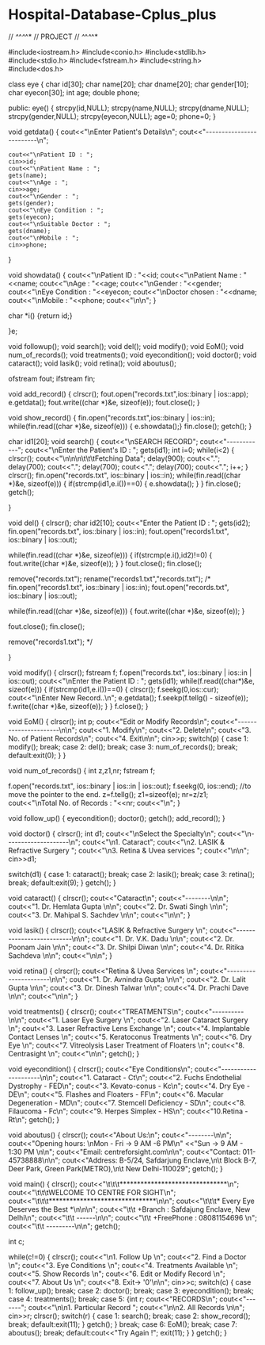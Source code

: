 # Hospital-Database-Cplus_plus

//                              *^*^*^*^*
//                               PROJECT
//                              *^*^*^*^*

#include<iostream.h>
#include<conio.h>
#include<stdlib.h>
#include<stdio.h>
#include<fstream.h>
#include<string.h>
#include<dos.h>

class eye
{ char id[30];
  char name[20];
  char dname[20];
  char gender[10];
  char eyecon[30];
  int age;
  double phone;

  public:
  eye()
  { strcpy(id,NULL);
    strcpy(name,NULL);
    strcpy(dname,NULL);
    strcpy(gender,NULL);
    strcpy(eyecon,NULL);
    age=0;
    phone=0;
  }

  void getdata()
  { cout<<"\nEnter Patient's Details\n";
    cout<<"-------------------------\n";

    cout<<"\nPatient ID : ";
    cin>>id;
    cout<<"\nPatient Name : ";
    gets(name);
    cout<<"\nAge : ";
    cin>>age;
    cout<<"\nGender : ";
    gets(gender);
    cout<<"\nEye Condition : ";
    gets(eyecon);
    cout<<"\nSuitable Doctor : ";
    gets(dname);
    cout<<"\nMobile : ";
    cin>>phone;
  }

  void showdata()
  {
    cout<<"\nPatient ID : "<<id;
    cout<<"\nPatient Name : "<<name;
    cout<<"\nAge : "<<age;
    cout<<"\nGender : "<<gender;
    cout<<"\nEye Condition : "<<eyecon;
    cout<<"\nDoctor chosen : "<<dname;
    cout<<"\nMobile : "<<phone;
    cout<<"\n\n";
  }

  char *i()
  {return id;}

}e;

void followup();
void search();
void del();
void modify();
void EoM();
void num_of_records();
void treatments();
void eyecondition();
void doctor();
void cataract();
void lasik();
void retina();
void aboutus();

ofstream fout;
ifstream fin;

void add_record()
{ clrscr();
  fout.open("records.txt",ios::binary | ios::app);
  e.getdata();
  fout.write((char *)&e, sizeof(e));
  fout.close();
}

void show_record()
{
  fin.open("records.txt",ios::binary | ios::in);
  while(fin.read((char *)&e, sizeof(e)))
   { e.showdata();}
  fin.close();
  getch();
}

char id1[20];
void search()
{ cout<<"\nSEARCH RECORD";
  cout<<"------------";
  cout<<"\nEnter the Patient's ID : ";
  gets(id1);
  int i=0;
  while(i<2)
 { clrscr();
   cout<<"\n\n\n\t\t\tFetching Data"; delay(900);
   cout<<"."; delay(700); cout<<"."; delay(700); cout<<".";
   delay(700); cout<<".";
   i++;
 }
  clrscr();
  fin.open("records.txt", ios::binary | ios::in);
  while(fin.read((char *)&e, sizeof(e)))
  { if(strcmp(id1,e.i())==0)
     { e.showdata(); }
  }
 fin.close();
 getch();

}

void del()
{ clrscr(); char id2[10];
  cout<<"Enter the Patient ID : ";
  gets(id2);
  fin.open("records.txt", ios::binary | ios::in);
  fout.open("records1.txt", ios::binary | ios::out);

  while(fin.read((char *)&e, sizeof(e)))
  { if(strcmp(e.i(),id2)!=0)
     { fout.write((char *)&e, sizeof(e));
     }
  }
  fout.close();
  fin.close();

  remove("records.txt");
  rename("records1.txt","records.txt");
 /* fin.open("records1.txt", ios::binary | ios::in);
  fout.open("records.txt", ios::binary | ios::out);

  while(fin.read((char *)&e, sizeof(e)))
   {
     fout.write((char *)&e, sizeof(e));
   }


   fout.close();
   fin.close();

  remove("records1.txt");    */

}

void modify()
{ clrscr();
  fstream f;
  f.open("records.txt", ios::binary | ios::in | ios::out);
  cout<<"\nEnter the Patient ID : ";
  gets(id1);
  while(f.read((char*)&e, sizeof(e)))
  { if(strcmp(id1,e.i())==0)
     { clrscr();
       f.seekg(0,ios::cur);
       cout<<"\nEnter New Record..\n";
       e.getdata();
       f.seekp(f.tellg() - sizeof(e));
       f.write((char *)&e, sizeof(e));
     }
  }
  f.close();
}

void EoM()
{ clrscr();
  int p;
  cout<<"Edit or Modify Records\n";
  cout<<"----------------------\n\n";
  cout<<"1. Modify\n";
  cout<<"2. Delete\n";
  cout<<"3. No. of Patient Records\n";
  cout<<"4. Exit\n\n";
  cin>>p;
  switch(p)
  { case 1: modify(); break;
    case 2: del(); break;
    case 3: num_of_records(); break;
    default:exit(0);
  }
}


void num_of_records()
{ int z,z1,nr;
  fstream f;

  f.open("records.txt", ios::binary | ios::in | ios::out);
  f.seekg(0, ios::end);  //to move the pointer to the end.
  z=f.tellg();
  z1=sizeof(e);
  nr=z/z1;
  cout<<"\nTotal No. of Records : "<<nr;
  cout<<"\n";
}

void follow_up()
{ eyecondition();
  doctor();
  getch();
  add_record();
}


void doctor()
{ clrscr();
  int d1;
  cout<<"\nSelect the Specialty\n";
  cout<<"\n--------------------\n";
  cout<<"\n1. Cataract";
  cout<<"\n2. LASIK & Refractive Surgery ";
  cout<<"\n3. Retina & Uvea services ";
  cout<<"\n\n";
  cin>>d1;


  switch(d1)
  { case 1: cataract(); break;
    case 2: lasik(); break;
    case 3: retina(); break;
    default:exit(9);
  }
  getch();
}

void cataract()
{ clrscr();
  cout<<"Cataract\n";
  cout<<"--------\n\n";
  cout<<"1. Dr. Hemlata Gupta \n\n";
  cout<<"2. Dr. Swati Singh \n\n";
  cout<<"3. Dr. Mahipal S. Sachdev \n\n";
  cout<<"\n\n";
}

void lasik()
{ clrscr();
  cout<<"LASIK & Refractive Surgery \n";
  cout<<"--------------------------\n\n";
  cout<<"1. Dr. V.K. Dadu \n\n";
  cout<<"2. Dr. Poonam Jain \n\n";
  cout<<"3. Dr. Shilpi Diwan \n\n";
  cout<<"4. Dr. Ritika Sachdeva \n\n";
  cout<<"\n\n";
}

void retina()
{ clrscr();
  cout<<"Retina & Uvea Services \n";
  cout<<"----------------------\n\n";
  cout<<"1. Dr. Avnindra Gupta \n\n";
  cout<<"2. Dr. Lalit Gupta \n\n";
  cout<<"3. Dr. Dinesh Talwar \n\n";
  cout<<"4. Dr. Prachi Dave \n\n";
  cout<<"\n\n";
}

void treatments()
{ clrscr();
  cout<<"TREATMENTS\n";
  cout<<"----------\n\n";
  cout<<"1. Laser Eye Surgery \n";
  cout<<"2. Laser Cataract Surgery \n";
  cout<<"3. Laser Refractive Lens Exchange \n";
  cout<<"4. Implantable Contact Lenses \n";
  cout<<"5. Keratoconus Treatments \n";
  cout<<"6. Dry Eye \n";
  cout<<"7. Vitreolysis Laser Treatment of Floaters \n";
  cout<<"8. Centrasight \n";
  cout<<"\n\n";
  getch();
}

void eyecondition()
{ clrscr();
  cout<<"Eye Conditions\n";
  cout<<"---------------------\n\n";
  cout<<"1. Cataract - Ct\n";
  cout<<"2. Fuchs Endothelial Dystrophy - FED\n";
  cout<<"3. Kevato-conus - Kc\n";
  cout<<"4. Dry Eye - DE\n";
  cout<<"5. Flashes and Floaters - FF\n";
  cout<<"6. Macular Degeneration - MD\n";
  cout<<"7. Stemcell Deficiency - SD\n";
  cout<<"8. Filaucoma - Fc\n";
  cout<<"9. Herpes Simplex - HS\n";
  cout<<"10.Retina - Rt\n";
  getch();
}

void aboutus()
{ clrscr();
  cout<<"About Us:\n";
  cout<<"--------\n\n";
  cout<<"Opening hours: \nMon - Fri -> 9 AM -6 PM\n"
      <<"Sun -> 9 AM - 1:30 PM \n\n";
  cout<<"Email: centreforsight.com\n\n";
  cout<<"Contact: 011-45738888\n\n";
  cout<<"Address: B-5/24, Safdarjung Enclave,\n\t Block B-7, Deer Park, Green Park(METRO),\n\t New Delhi-110029";
  getch();
}

void main()
{ clrscr();
  cout<<"\t\t\t*******************************\n";
  cout<<"\t\t\tWELCOME  TO  CENTRE  FOR  SIGHT\n";
  cout<<"\t\t\t*******************************\n\n";
  cout<<"\t\t\t* Every Eye Deserves the Best *\n\n\n";
  cout<<"\t\t    +Branch : Safdajung Enclave, New Delhi\n";
  cout<<"\t\t     ------\n\n";
  cout<<"\t\t    +FreePhone : 08081154696 \n";
  cout<<"\t\t     ---------\n\n";
  getch();

  int c;

while(c!=0)
{
  clrscr();
  cout<<"\n1. Follow Up \n";
  cout<<"2. Find a Doctor \n";
  cout<<"3. Eye Conditions \n";
  cout<<"4. Treatments Available \n";
  cout<<"5. Show Records \n";
  cout<<"6. Edit or Modify Record \n";
  cout<<"7. About Us \n";
  cout<<"8. Exit-> '0'\n\n";
  cin>>c;
  switch(c)
  { case 1: follow_up(); break;
    case 2: doctor(); break;
    case 3: eyecondition(); break;
    case 4: treatments(); break;
    case 5: {int r;
	     cout<<"RECORDS\n";
	     cout<<"-------";
	     cout<<"\n\n1. Particular Record ";
	     cout<<"\n\n2. All Records \n\n";
	     cin>>r;
	     clrscr();
	     switch(r)
	     { case 1: search(); break;
	       case 2: show_record();  break;
	       default:exit(11);
	     }
	     getch();
	    } break;
    case 6: EoM(); break;
    case 7: aboutus(); break;
    default:cout<<"Try Again !";
	    exit(11);
  }
}
  getch();
}
